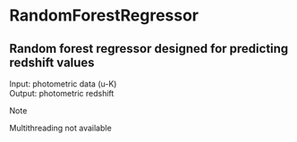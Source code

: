 # RandomForestRegressor

## Random forest regressor designed for predicting redshift values

Input: photometric data (u-K) <br>
Output: photometric redshift
<br>
> [!NOTE]
> Multithreading not available
